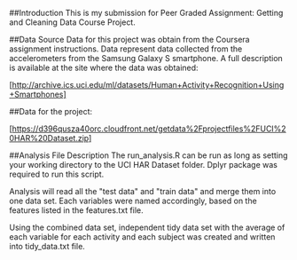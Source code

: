 ##Introduction
This is my submission for Peer Graded Assignment: Getting and Cleaning Data Course Project.

##Data Source
Data for this project was obtain from the Coursera assignment instructions. Data represent data collected from the accelerometers from the Samsung Galaxy S smartphone. A full description is available at the site where the data was obtained:

[http://archive.ics.uci.edu/ml/datasets/Human+Activity+Recognition+Using+Smartphones]

##Data for the project:

[https://d396qusza40orc.cloudfront.net/getdata%2Fprojectfiles%2FUCI%20HAR%20Dataset.zip]

##Analysis File Description
The run_analysis.R can be run as long as setting your working directory to the UCI HAR Dataset folder. Dplyr package was required to run this script.

Analysis will read all the "test data" and "train data" and merge them into one data set. Each variables were named accordingly, based on the features listed in the features.txt file.

Using the combined data set, independent tidy data set with the average of each variable for each activity and each subject was created and written into tidy_data.txt file.
